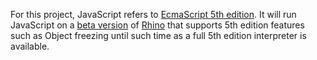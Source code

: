 For this project, JavaScript refers to [EcmaScript 5th edition](http://www.ecma-international.org/publications/standards/Ecma-262.htm).  It will run JavaScript on a [beta version](http://code.google.com/p/prebake/source/browse/trunk/code/third_party/rhino) of [Rhino](http://www.mozilla.org/rhino/) that supports 5th edition features such as Object freezing until such time as a full 5th edition interpreter is available.